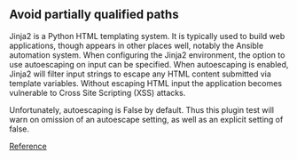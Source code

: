 ## Avoid partially qualified paths

Jinja2 is a Python HTML templating system. It is typically used to build web applications, though appears in other places well, notably the Ansible automation system. When configuring the Jinja2 environment, the option to use autoescaping on input can be specified. When autoescaping is enabled, Jinja2 will filter input strings to escape any HTML content submitted via template variables. Without escaping HTML input the application becomes vulnerable to Cross Site Scripting (XSS) attacks.

Unfortunately, autoescaping is False by default. Thus this plugin test will warn on omission of an autoescape setting, as well as an explicit setting of false.

[Reference](https://docs.openstack.org/bandit/latest/plugins/b701_jinja2_autoescape_false.html)